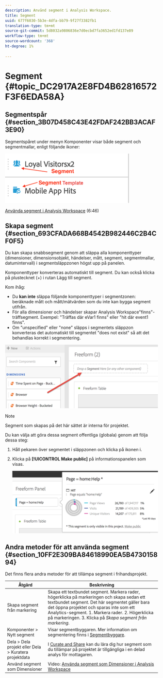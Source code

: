 ```yaml
---
description: Använd segment i Analysis Workspace.
title: Segment
uuid: 677f6030-5b3e-4dfa-bb79-9f27f3382fb1
translation-type: tm+mt
source-git-commit: 5d8032a9806836e7d0ecbd7fa3652ed1fd137e89
workflow-type: tm+mt
source-wordcount: '368'
ht-degree: 1%

---
```



# Segment {#topic_DC2917A2E8FD4B62816572F3F6EDA58A}

## Segmentspår {#section_3B07D458C43E42FDAF242BB3ACAF3E90}

Segmentspåret under menyn Komponenter visar både segment och segmentmallar, enligt följande ikoner:

![](assets/segment_icons.png)

[Använda segment i Analysis Workspace](https://docs.adobe.com/content/help/en/analytics-learn/tutorials/analysis-workspace/applying-segments/using-segments-in-analysis-workspace.html) (6:46)

## Skapa segment {#section_693CFADA668B4542B982446C2B4CF0F5}

Du kan skapa snabbsegment genom att släppa alla komponenttyper (dimensioner, dimensionsobjekt, händelser, mått, segment, segmentmallar, datumintervall) i segmentsläppzonen högst upp på panelen.

Komponenttyper konverteras automatiskt till segment. Du kan också klicka på plustecknet (+) i rutan Lägg till segment.

Kom ihåg:

* Du **kan inte** släppa följande komponenttyper i segmentzonen: beräknade mått och mått/mätvärden som du inte kan bygga segment utifrån.
* För alla dimensioner och händelser skapar Analysis Workspace&quot;finns&quot;-träffsegment. Exempel: &quot;Träffas där eVar1 finns&quot; eller &quot;hit där event1 finns&quot;.
* Om &quot;unspecified&quot; eller &quot;none&quot; släpps i segmentets släppzon konverteras det automatiskt till segmentet &quot;does not exist&quot; så att det behandlas korrekt i segmentering.

![](assets/segment-dropzone.png)

>[!NOTE]
>
>Segment som skapas på det här sättet är interna för projektet.

Du kan välja att göra dessa segment offentliga (globala) genom att följa dessa steg:

1. Håll pekaren över segmentet i släppzonen och klicka på ikonen i.
1. Klicka på **[!UICONTROL Make public]** på informationspanelen som visas.

   ![](assets/segment-info.png)

## Andra metoder för att använda segment {#section_10FF2E309BA84618990EA5B473015894}

Det finns flera andra metoder för att tillämpa segment i frihandsprojekt.

| Åtgärd | Beskrivning |
|--- |--- |
| Skapa segment från markering | Skapa ett textbundet segment. Markera rader, högerklicka på markeringen och skapa sedan ett textbundet segment. Det här segmentet gäller bara det öppna projektet och sparas inte som ett Analytics-segment. 1. Markera rader.  2. Högerklicka på markeringen.  3. Klicka på *Skapa segment från markering*. |
| Komponenter > Nytt segment | Visar segmentbyggaren. Mer information om segmentering finns i [Segmentbyggare](https://docs.adobe.com/content/help/en/analytics/components/segmentation/segmentation-workflow/seg-build.html). |
| Dela > Dela projekt eller Dela > Kuratera projektdata | I [Curate and Share](https://docs.adobe.com/content/help/en/analytics/analyze/analysis-workspace/curate-share/curate.html#concept_4A9726927E7C44AFA260E2BB2721AFC6) kan du lära dig hur segment som du tillämpar på projektet är tillgängliga i en delad analys för mottagaren. |
| Använd segment som Dimensioner | Video: [Använda segment som Dimensioner i Analysis Workspace](https://docs.adobe.com/content/help/en/analytics-learn/tutorials/components/segmentation/using-segments-as-dimensions-in-analysis-workspace.html) |
